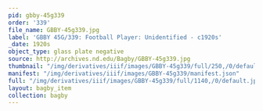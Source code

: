 ```yaml
---
pid: gbby-45g339
order: '339'
file_name: GBBY-45g339.jpg
label: 'GBBY 45G/339: Football Player: Unidentified - c1920s'
_date: 1920s
object_type: glass plate negative
source: http://archives.nd.edu/Bagby/GBBY-45g339.jpg
thumbnail: "/img/derivatives/iiif/images/GBBY-45g339/full/250,/0/default.jpg"
manifest: "/img/derivatives/iiif/images/GBBY-45g339/manifest.json"
full: "/img/derivatives/iiif/images/GBBY-45g339/full/1140,/0/default.jpg"
layout: bagby_item
collection: bagby
---
```

